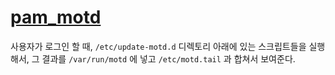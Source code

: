 # [pam_motd](https://help.ubuntu.com/12.10/serverguide/pam_motd.html)

사용자가 로그인 할 때, `/etc/update-motd.d` 디렉토리 아래에 있는 스크립트들을 실행해서, 그 결과를 `/var/run/motd` 에 넣고 `/etc/motd.tail` 과 합쳐서 보여준다.